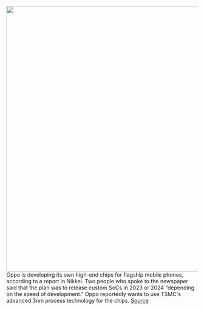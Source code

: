 <img src='https://cdn.vox-cdn.com/thumbor/BRf4V7GK47jnuzl48PdvGxdDhGo=/0x0:2040x1360/1200x800/filters:focal(857x517:1183x843)/cdn.vox-cdn.com/uploads/chorus_image/image/70018965/DSCF7705.0.jpg' width='700px' /><br/>
Oppo is developing its own high-end chips for flagship mobile phones, according to a report in Nikkei. Two people who spoke to the newspaper said that the plan was to release custom SoCs in 2023 or 2024 “depending on the speed of development.” Oppo reportedly wants to use TSMC's advanced 3nm process technology for the chips.
<a href='https://www.theverge.com/2021/10/20/22735935/oppo-own-chip-development-google-tensor-qualcomm'> Source <a/>